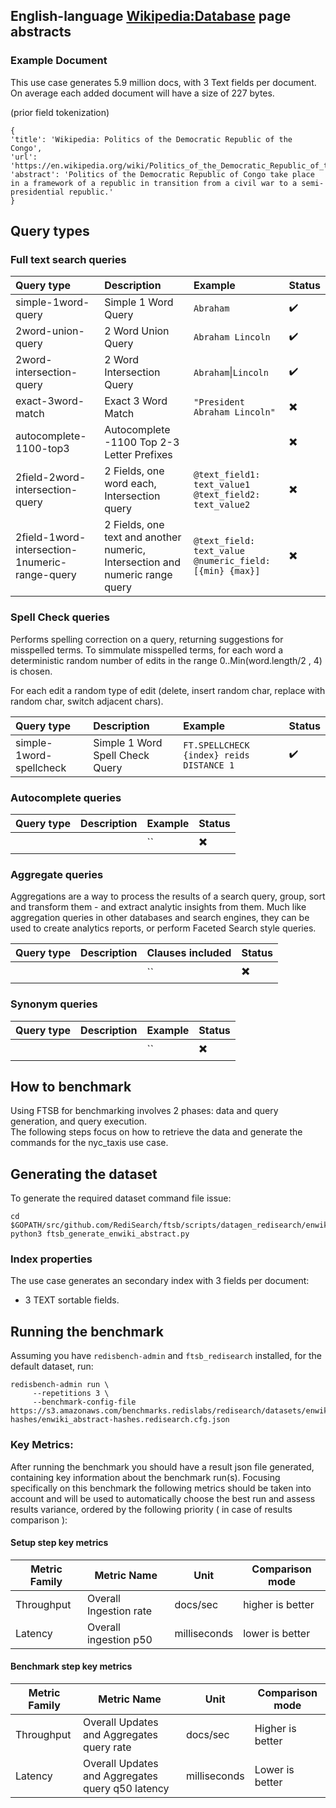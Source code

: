 ## English-language [Wikipedia:Database](https://en.wikipedia.org/wiki/Wikipedia:Database_download) page abstracts


### Example Document
This use case generates 5.9 million docs, with 3 Text fields per document. 
On average each added document will have a size of 227 bytes.

(prior field tokenization)
```
{
'title': 'Wikipedia: Politics of the Democratic Republic of the Congo',
'url': 'https://en.wikipedia.org/wiki/Politics_of_the_Democratic_Republic_of_the_Congo',
'abstract': 'Politics of the Democratic Republic of Congo take place in a framework of a republic in transition from a civil war to a semi-presidential republic.'
}
```

## Query types

### Full text search queries
|Query type|Description|Example|Status|
|:---|:---|:---|:---|
|simple-1word-query| Simple 1 Word Query | `Abraham` | :heavy_check_mark:
|2word-union-query| 2 Word Union Query | `Abraham Lincoln` | :heavy_check_mark:
|2word-intersection-query| 2 Word Intersection Query| `Abraham`&#124;`Lincoln` | :heavy_check_mark:
|exact-3word-match| Exact 3 Word Match| `"President Abraham Lincoln"` |:heavy_multiplication_x:
|autocomplete-1100-top3| Autocomplete -1100 Top 2-3 Letter Prefixes|  | :heavy_multiplication_x:
|2field-2word-intersection-query| 2 Fields, one word each, Intersection query | `@text_field1: text_value1 @text_field2: text_value2` | :heavy_multiplication_x:
|2field-1word-intersection-1numeric-range-query| 2 Fields, one text and another numeric, Intersection and numeric range query | `@text_field: text_value @numeric_field:[{min} {max}]` |:heavy_multiplication_x:

### Spell Check queries

Performs spelling correction on a query, returning suggestions for misspelled terms.
To simmulate misspelled terms, for each word a deterministic random number of edits in the range 0..Min(word.length/2 , 4) is chosen. 

For each edit a random type of edit (delete, insert random char, replace with random char, switch adjacent chars).

|Query type|Description|Example|Status|
|:---|:---|:---|:---|
| simple-1word-spellcheck | Simple 1 Word Spell Check Query | `FT.SPELLCHECK {index} reids DISTANCE 1` | :heavy_check_mark:

### Autocomplete queries
|Query type|Description|Example|Status|
|:---|:---|:---|:---|
| |  | `` | :heavy_multiplication_x:


### Aggregate queries

Aggregations are a way to process the results of a search query, group, sort and transform them - and extract analytic insights from them. Much like aggregation queries in other databases and search engines, they can be used to create analytics reports, or perform Faceted Search style queries. 

|Query type|Description|Clauses included|Status|
|:---|:---|:---|:---|
| |  | `` | :heavy_multiplication_x:

### Synonym queries
|Query type|Description|Example|Status|
|:---|:---|:---|:---|
| |  | `` | :heavy_multiplication_x:


## How to benchmark

Using FTSB for benchmarking involves 2 phases: data and query generation, and query execution.  
The following steps focus on how to retrieve the data and generate the commands for the nyc_taxis use case. 

## Generating the dataset

To generate the required dataset command file issue:
```
cd $GOPATH/src/github.com/RediSearch/ftsb/scripts/datagen_redisearch/enwiki_abstract
python3 ftsb_generate_enwiki_abstract.py 
```

### Index properties
The use case generates an secondary index with 3 fields per document:
- 3 TEXT sortable fields.

## Running the benchmark

Assuming you have `redisbench-admin` and `ftsb_redisearch` installed, for the default dataset, run:

```
redisbench-admin run \
     --repetitions 3 \
     --benchmark-config-file  https://s3.amazonaws.com/benchmarks.redislabs/redisearch/datasets/enwiki_abstract-hashes/enwiki_abstract-hashes.redisearch.cfg.json
```


### Key Metrics:
After running the benchmark you should have a result json file generated, containing key information about the benchmark run(s).
Focusing specifically on this benchmark the following metrics should be taken into account and will be used to automatically choose the best run and assess results variance, ordered by the following priority ( in case of results comparison ):

#### Setup step key metrics
| Metric Family | Metric Name            | Unit         | Comparison mode  |
|---------------|------------------------|--------------|------------------|
| Throughput    | Overall Ingestion rate | docs/sec     | higher is better |
| Latency       | Overall ingestion p50  | milliseconds | lower is better  |

#### Benchmark step key metrics
| Metric Family | Metric Name            | Unit         | Comparison mode  |
|---------------|------------------------|--------------|------------------|
| Throughput | Overall Updates and Aggregates query rate | docs/sec | Higher is better | 
| Latency | Overall Updates and Aggregates query q50 latency | milliseconds | Lower is better | 
